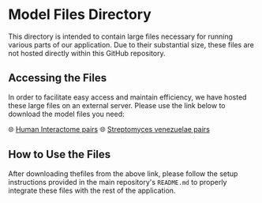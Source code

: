# Model Files Directory


This directory is intended to contain large files necessary for running various parts of our application. Due to their substantial size, these files are not hosted directly within this GitHub repository.

## Accessing the Files

In order to facilitate easy access and maintain efficiency, we have hosted these large files on an external server. Please use the link below to download the model files you need:

🌐 [Human Interactome pairs](http://c3pi.csd.uwo.ca/hinteractome)
🌐 [Streptomyces venezuelae pairs](http://c3pi.csd.uwo.ca/Svenezuelae)

## How to Use the Files

After downloading thefiles from the above link, please follow the setup instructions provided in the main repository's `README.md` to properly integrate these files with the rest of the application.



